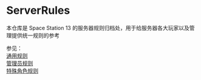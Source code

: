 # ServerRules
本仓库是 Space Station 13 的服务器规则归档处，用于给服务器各大玩家以及管理提供统一规则的参考

参见：<br>
[通用规则](https://github.com/Woop13/ServerRules/blob/main/Universal%20Rules.md) <br>
[管理员规则](https://github.com/Woop13/ServerRules/blob/main/Admin%20Rules.md) <br>
[特殊角色规则](https://github.com/Woop13/ServerRules/blob/main/Special%20Roles%20Rules.md) <br>
